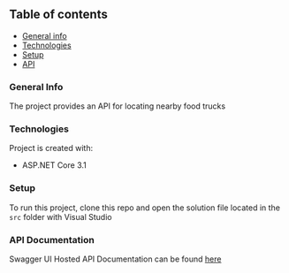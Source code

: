 ## Table of contents
* [General info](#general-info)
* [Technologies](#technologies)
* [Setup](#setup)
* [API](#api-documentation)

### General Info
The project provides an API for locating nearby food trucks
	
### Technologies
Project is created with:
* ASP.NET Core 3.1

### Setup
To run this project, clone this repo and open the solution file located in the `src` folder with Visual Studio

### API Documentation
Swagger UI Hosted API Documentation can be found [here](https://spareo.github.io/food-truck/#/)
